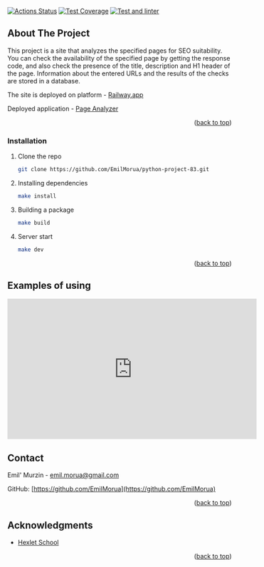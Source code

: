 [![Actions Status](https://github.com/EmilMorua/python-project-83/workflows/hexlet-check/badge.svg)](https://github.com/EmilMorua/python-project-83/actions)
[![Test Coverage](https://api.codeclimate.com/v1/badges/fdec5588f5b97ee5b35a/test_coverage)](https://codeclimate.com/github/EmilMorua/python-project-83/test_coverage)
[![Test and linter](https://github.com/EmilMorua/python-project-50/actions/workflows/test_and_linter.yml/badge.svg)](https://github.com/EmilMorua/python-project-50/actions/workflows/test_and_linter.yml)




<!-- ABOUT THE PROJECT -->
## About The Project

This project is a site that analyzes the specified pages for SEO suitability. You can check the availability of the specified page by getting the response code, and also check the presence of the title, description and H1 header of the page. Information about the entered URLs and the results of the checks are stored in a database.

The site is deployed on platform - [Railway.app](https://railway.app/)

Deployed application - [Page Analyzer](https://page-analyzer-em.up.railway.app)


<p align="right">(<a href="#readme-top">back to top</a>)</p>

### Installation


1. Clone the repo
   ```sh
   git clone https://github.com/EmilMorua/python-project-83.git
   ```
2. Installing dependencies
   ```sh
   make install
   ```
3. Building a package
   ```sh
   make build
   ```
3. Server start
   ```sh
   make dev
   ```

<p align="right">(<a href="#readme-top">back to top</a>)</p>


<!-- USAGE EXAMPLES -->
## Examples of using

<iframe width="560" height="315" src="https://cdn2.hexlet.io/store/derivatives/original/ac47e15e9b6d52aafee364d1f37b3443.gif" frameborder="0" allowfullscreen></iframe>



<!-- CONTACT -->
## Contact

Emil' Murzin - emil.morua@gmail.com

GitHub: [https://github.com/EmilMorua](https://github.com/EmilMorua)

<p align="right">(<a href="#readme-top">back to top</a>)</p>


<!-- ACKNOWLEDGMENTS -->
## Acknowledgments

* [Hexlet School](https://github.com/Hexlet)

<p align="right">(<a href="#readme-top">back to top</a>)</p>
